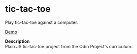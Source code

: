 # tic-tac-toe
Play tic-tac-toe against a computer.  
  
[Demo](https://coldcookies.github.io/tic-tac-toe/) 
 
**Description**  
Plain JS tic-tac-toe project from the Odin Project's curriculum.
